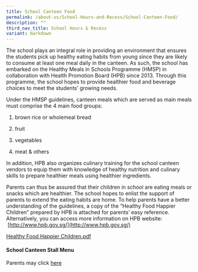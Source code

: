 ```yaml
---
title: School Canteen Food
permalink: /about-us/School-Hours-and-Recess/School-Canteen-Food/
description: ""
third_nav_title: School Hours & Recess
variant: markdown
---
```

The school plays an integral role in providing an environment that ensures the students pick up healthy eating habits from young since they are likely to consume at least one meal daily in the canteen. As such, the school has embarked on the Healthy Meals in Schools Programme (HMSP) in collaboration with Health Promotion Board (HPB) since 2013. Through this programme, the school hopes to provide healthier food and beverage choices to meet the students’ growing needs.  
  
Under the HMSP guidelines, canteen meals which are served as main meals must comprise the 4 main food groups:  

1.  brown rice or wholemeal bread  
    
2.  fruit  
    
3.  vegetables  
    
4.  meat & others  
      
    

In addition, HPB also organizes culinary training for the school canteen vendors to equip them with knowledge of healthy nutrition and culinary skills to prepare healthier meals using healthier ingredients.  
  
Parents can thus be assured that their children in school are eating meals or snacks which are healthier. The school hopes to enlist the support of parents to extend the eating habits are home. To help parents have a better understanding of the guidelines, a copy of the “Healthy Food Happier Children” prepared by HPB is attached for parents’ easy reference. Alternatively, you can access more information on HPB website:  [http://www.hpb.gov.sg/](http://www.hpb.gov.sg/)  
  

[Healthy Food Happier Children.pdf](/files/Healthy%20Food%20Happier%20Children.pdf)

  

#### **School Canteen Stall Menu**

Parents may click [here](file:///C:/Users/S9302796E/Documents/Canteen%20stall%20menus_05112024.pdf)